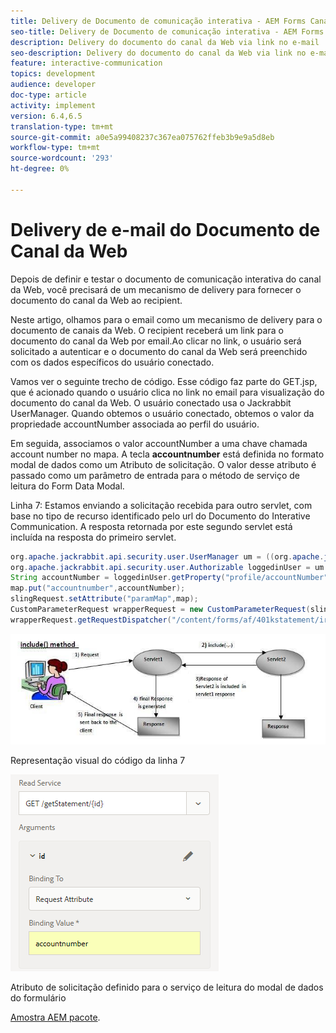 ```yaml
---
title: Delivery de Documento de comunicação interativa - AEM Forms Canal da Web
seo-title: Delivery de Documento de comunicação interativa - AEM Forms Canal da Web
description: Delivery do documento do canal da Web via link no e-mail
seo-description: Delivery do documento do canal da Web via link no e-mail
feature: interactive-communication
topics: development
audience: developer
doc-type: article
activity: implement
version: 6.4,6.5
translation-type: tm+mt
source-git-commit: a0e5a99408237c367ea075762ffeb3b9e9a5d8eb
workflow-type: tm+mt
source-wordcount: '293'
ht-degree: 0%

---
```



# Delivery de e-mail do Documento de Canal da Web

Depois de definir e testar o documento de comunicação interativa do canal da Web, você precisará de um mecanismo de delivery para fornecer o documento do canal da Web ao recipient.

Neste artigo, olhamos para o email como um mecanismo de delivery para o documento de canais da Web. O recipient receberá um link para o documento do canal da Web por email.Ao clicar no link, o usuário será solicitado a autenticar e o documento do canal da Web será preenchido com os dados específicos do usuário conectado.

Vamos ver o seguinte trecho de código. Esse código faz parte do GET.jsp, que é acionado quando o usuário clica no link no email para visualização do documento do canal da Web. O usuário conectado usa o Jackrabbit UserManager. Quando obtemos o usuário conectado, obtemos o valor da propriedade accountNumber associada ao perfil do usuário.

Em seguida, associamos o valor accountNumber a uma chave chamada account number no mapa. A tecla **accountnumber** está definida no formato modal de dados como um Atributo de solicitação. O valor desse atributo é passado como um parâmetro de entrada para o método de serviço de leitura do Form Data Modal.

Linha 7: Estamos enviando a solicitação recebida para outro servlet, com base no tipo de recurso identificado pelo url do Documento do Interative Communication. A resposta retornada por este segundo servlet está incluída na resposta do primeiro servlet.

```java
org.apache.jackrabbit.api.security.user.UserManager um = ((org.apache.jackrabbit.api.JackrabbitSession) session).getUserManager();
org.apache.jackrabbit.api.security.user.Authorizable loggedinUser = um.getAuthorizable(session.getUserID());
String accountNumber = loggedinUser.getProperty("profile/accountNumber")[0].getString();
map.put("accountnumber",accountNumber);
slingRequest.setAttribute("paramMap",map);
CustomParameterRequest wrapperRequest = new CustomParameterRequest(slingRequest,"GET");
wrapperRequest.getRequestDispatcher("/content/forms/af/401kstatement/irastatement/channels/web.html").include(wrapperRequest, response);
```

![includemethod](assets/includemethod.jpg)

Representação visual do código da linha 7

![requestparameter](assets/requestparameter.png)

Atributo de solicitação definido para o serviço de leitura do modal de dados do formulário


[Amostra AEM pacote](assets/webchanneldelivery.zip).
